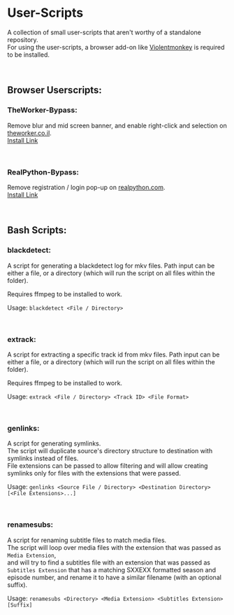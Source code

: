 # User-Scripts
A collection of small user-scripts that aren't worthy of a standalone repository.  
For using the user-scripts, a browser add-on like [Violentmonkey](https://github.com/violentmonkey/violentmonkey) is required to be installed.

<br />

## Browser Userscripts:
### TheWorker-Bypass:
Remove blur and mid screen banner, and enable right-click and selection on [theworker.co.il](https://theworker.co.il).  
[Install Link](https://raw.githubusercontent.com/MichaelYochpaz/User-Scripts/main/TheWorker-Bypass.user.js)

<br />

### RealPython-Bypass:
Remove registration / login pop-up on [realpython.com](https://realpython.com).  
[Install Link](https://raw.githubusercontent.com/MichaelYochpaz/User-Scripts/main/RealPython-Bypass.user.js)

<br />

## Bash Scripts:
### blackdetect:
A script for generating a blackdetect log for mkv files.
Path input can be either a file, or a directory (which will run the script on all files within the folder).

Requires ffmpeg to be installed to work.

Usage: ```blackdetect <File / Directory>```

<br />

### extrack:
A script for extracting a specific track id from mkv files.
Path input can be either a file, or a directory (which will run the script on all files within the folder).

Requires ffmpeg to be installed to work.

Usage: ```extrack <File / Directory> <Track ID> <File Format>```

<br />

### genlinks:
A script for generating symlinks.  
The script will duplicate source's directory structure to destination with symlinks instead of files.  
File extensions can be passed to allow filtering and will allow creating symlinks only for files with the extensions that were passed.

Usage: ```genlinks <Source File / Directory> <Destination Directory> [<File Extensions>...]```

<br />

### renamesubs:
A script for renaming subtitle files to match media files.  
The script will loop over media files with the extension that was passed as `Media Extension`,  
and will try to find a subtitles file with an extension that was passed as `Subtitles Extension`
that has a matching SXXEXX formatted season and episode number, and rename it to have a similar filename (with an optional suffix).

Usage: ```renamesubs <Directory> <Media Extension> <Subtitles Extension> [Suffix]```
